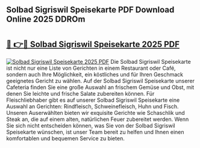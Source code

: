 ## Solbad Sigriswil Speisekarte PDF Download Online 2025 DDROm

# <h2><a href="http://gccl6c.nevu.top/?p=Solbad+Sigriswil+Speisekarte">🔗 👉🔴 Solbad Sigriswil Speisekarte 2025 PDF</a></h2>

[![Solbad Sigriswil Speisekarte 2025 PDF](https://i.imgur.com/dBaPXMq.png)](http://gccl6c.nevu.top/?p=Solbad+Sigriswil+Speisekarte)
Die Solbad Sigriswil Speisekarte ist nicht nur eine Liste von Gerichten in einem Restaurant oder Café, sondern auch Ihre Möglichkeit, ein köstliches und für Ihren Geschmack geeignetes Gericht zu wählen. Auf der Solbad Sigriswil Speisekarte unserer Cafeteria finden Sie eine große Auswahl an frischem Gemüse und Obst, mit denen Sie leichte und frische Salate zubereiten können. Für Fleischliebhaber gibt es auf unserer Solbad Sigriswil Speisekarte eine Auswahl an Gerichten: Rindfleisch, Schweinefleisch, Huhn und Fisch. Unseren Auserwählten bieten wir exquisite Gerichte wie Schaschlik und Steak an, die auf einem alten, natürlichen Feuer zubereitet werden. Wenn Sie sich nicht entscheiden können, was Sie von der Solbad Sigriswil Speisekarte wünschen, ist unser Team bereit zu helfen und Ihnen einen komfortablen und bequemen Service zu bieten.
